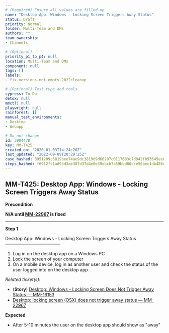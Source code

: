 ```yaml
---
# (Required) Ensure all values are filled up
name: "Desktop App: Windows - Locking Screen Triggers Away Status"
status: Draft
priority: Normal
folder: Multi-Team and DMs
authors: ""
team_ownership: 
- Channels

# (Optional)
priority_p1_to_p4: null
location: Multi-Team and DMs
component: null
tags: []
labels: 
- fix-versions-not-empty-2022cleanup

# (Optional) Test type and tools
cypress: To Do
detox: null
mmctl: null
playwright: null
rainforest: []
manual_test_environments: 
- Desktop
- Webapp

# Do not change
id: 3904478
key: MM-T425
created_on: "2020-01-03T14:24:26Z"
last_updated: "2022-09-09T20:29:25Z"
case_hashed: 8951209c6819bee74ae9dc381909d66207c0117683c7d942fb53645ee094a5ac6edd2cb5609615d4b7584d80d44c5f45
steps_hashed: f6912fc1ad93d3ae387d37d4e0e39ebcb7a59bbd80dce56bec1db486d87a0b1dfd1d5a413bbdbbcf61c1aa47defa421f
---
```


<!-- (Auto-generated) Based on frontmatter's "key" and "name" -->

## MM-T425: Desktop App: Windows - Locking Screen Triggers Away Status

**Precondition**

**N/A until **[**MM-22967**](https://mattermost.atlassian.net/browse/MM-22967)** is fixed**

---

**Step 1**

Desktop App: Windows - Locking Screen Triggers Away Status\
–––––––––––––––––––––––––

1. Log in on the desktop app on a Windows PC
2. Lock the screen of your computer
3. On a mobile device, log in as another user and check the status of the user logged into on the desktop app

_Related ticket(s):_

- (**Story**) [Desktop: Windows - Locking Screen Does Not Trigger Away Status — MM-16153](https://mattermost.atlassian.net/browse/MM-16153)
- [Desktop: locking screen (OSX) does not trigger away status — MM-22967](https://mattermost.atlassian.net/browse/MM-22967)

**Expected**

- After 5-10 minutes the user on the desktop app should show as "away"
